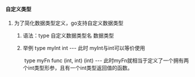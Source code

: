 #### 自定义类型

1. 为了简化数据类型定义，go支持自定义数据类型

    1. 语法：type  自定义数据类型名  数据类型

    2. 举例 type myInt  int   --- 此时 myInt与int可以等价使用

        ​		type myFn  func (int, int) (int)  --- 此时myFn就相当于定义了一个拥有两个int类型形参，且有一个int类型返回值的函数。
